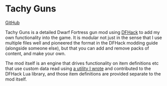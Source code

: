 # Tachy Guns

[GitHub](https://github.com/Tachytaenius/tachy-guns)

Tachy Guns is a detailed Dwarf Fortress gun mod using [DFHack](https://github.com/DFHack/dfhack) to add my own functionality into the game.
It is modular not just in the sense that I use multiple files well and pioneered the format in the DFHack modding guide (alongside someone else), but that you can add and remove packs of content, and make your own.

The mod itself is an engine that drives functionality on item definitions etc that use custom data read using [a utility I wrote](https://github.com/DFHack/dfhack/blob/develop/library/lua/custom-raw-tokens.lua) and contributed to the DFHack Lua library, and those item definitions are provided separate to the mod itself.
